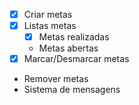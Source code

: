- [x] Criar metas
- [x] Listas metas
  - [x] Metas realizadas
  - Metas abertas
- [x] Marcar/Desmarcar metas
- Remover metas
- Sistema de mensagens

